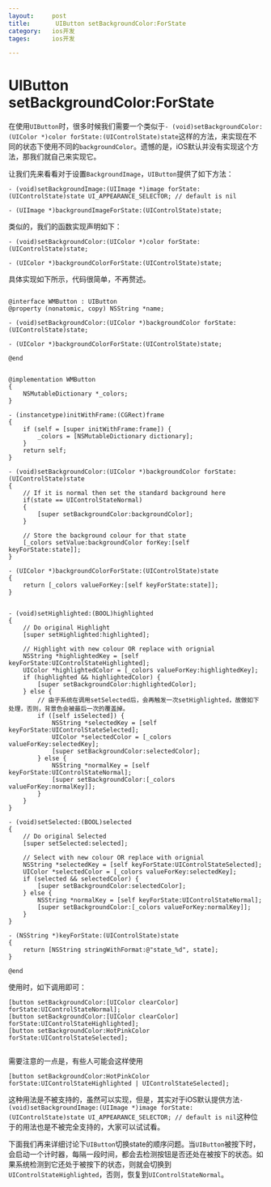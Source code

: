 ```yaml
---
layout: 	post
title:		 UIButton setBackgroundColor:ForState
category:	ios开发
tages:		ios开发

---
```


# UIButton setBackgroundColor:ForState



在使用`UIButton`时，很多时候我们需要一个类似于`- (void)setBackgroundColor:(UIColor *)color forState:(UIControlState)state`这样的方法，来实现在不同的状态下使用不同的`backgroundColor`。遗憾的是，iOS默认并没有实现这个方法，那我们就自己来实现它。

让我们先来看看对于设置`BackgroundImage`，`UIButton`提供了如下方法：

```
- (void)setBackgroundImage:(UIImage *)image forState:(UIControlState)state UI_APPEARANCE_SELECTOR; // default is nil

- (UIImage *)backgroundImageForState:(UIControlState)state;

```

类似的，我们的函数实现声明如下：

```
- (void)setBackgroundColor:(UIColor *)color forState:(UIControlState)state;

- (UIColor *)backgroundColorForState:(UIControlState)state;

```

具体实现如下所示，代码很简单，不再赘述。

```

@interface WMButton : UIButton
@property (nonatomic, copy) NSString *name;

- (void)setBackgroundColor:(UIColor *)backgroundColor forState:(UIControlState)state;

- (UIColor *)backgroundColorForState:(UIControlState)state;

@end

```

```

@implementation WMButton
{
    NSMutableDictionary *_colors;
}

- (instancetype)initWithFrame:(CGRect)frame
{
    if (self = [super initWithFrame:frame]) {
        _colors = [NSMutableDictionary dictionary];
    }
    return self;
}

- (void)setBackgroundColor:(UIColor *)backgroundColor forState:(UIControlState)state
{
    // If it is normal then set the standard background here
    if(state == UIControlStateNormal)
    {
        [super setBackgroundColor:backgroundColor];
    }
    
    // Store the background colour for that state
    [_colors setValue:backgroundColor forKey:[self keyForState:state]];
}

- (UIColor *)backgroundColorForState:(UIControlState)state
{
    return [_colors valueForKey:[self keyForState:state]];
}


- (void)setHighlighted:(BOOL)highlighted
{
    // Do original Highlight
    [super setHighlighted:highlighted];
    
    // Highlight with new colour OR replace with orignial
    NSString *highlightedKey = [self keyForState:UIControlStateHighlighted];
    UIColor *highlightedColor = [_colors valueForKey:highlightedKey];
    if (highlighted && highlightedColor) {
        [super setBackgroundColor:highlightedColor];
    } else {
        // 由于系统在调用setSelected后，会再触发一次setHighlighted，故做如下处理，否则，背景色会被最后一次的覆盖掉。
        if ([self isSelected]) {
            NSString *selectedKey = [self keyForState:UIControlStateSelected];
            UIColor *selectedColor = [_colors valueForKey:selectedKey];
            [super setBackgroundColor:selectedColor];
        } else {
            NSString *normalKey = [self keyForState:UIControlStateNormal];
            [super setBackgroundColor:[_colors valueForKey:normalKey]];
        }
    }
}

- (void)setSelected:(BOOL)selected
{
    // Do original Selected
    [super setSelected:selected];
    
    // Select with new colour OR replace with orignial
    NSString *selectedKey = [self keyForState:UIControlStateSelected];
    UIColor *selectedColor = [_colors valueForKey:selectedKey];
    if (selected && selectedColor) {
        [super setBackgroundColor:selectedColor];
    } else {
        NSString *normalKey = [self keyForState:UIControlStateNormal];
        [super setBackgroundColor:[_colors valueForKey:normalKey]];
    }
}

- (NSString *)keyForState:(UIControlState)state
{
    return [NSString stringWithFormat:@"state_%d", state];
}

@end

```


使用时，如下调用即可：

```
[button setBackgroundColor:[UIColor clearColor] forState:UIControlStateNormal];
[button setBackgroundColor:[UIColor clearColor] forState:UIControlStateHighlighted];
[button setBackgroundColor:HotPinkColor forState:UIControlStateSelected];
        
```


需要注意的一点是，有些人可能会这样使用

```
[button setBackgroundColor:HotPinkColor forState:UIControlStateHighlighted | UIControlStateSelected];

```

这种用法是不被支持的，虽然可以实现，但是，其实对于iOS默认提供方法`- (void)setBackgroundImage:(UIImage *)image forState:(UIControlState)state UI_APPEARANCE_SELECTOR; // default is nil`这种位于的用法也是不被完全支持的，大家可以试试看。


下面我们再来详细讨论下`UIButton`切换state的顺序问题。当`UIButton`被按下时，会启动一个计时器，每隔一段时间，都会去检测按钮是否还处在被按下的状态。如果系统检测到它还处于被按下的状态，则就会切换到`UIControlStateHighlighted`，否则，恢复到`UIControlStateNormal`。

